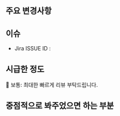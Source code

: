 ## 주요 변경사항

<!-- 이 PR이 해결하는 문제 -->

## 이슈

- Jira ISSUE ID : <!-- AM-21 -->

## 시급한 정도

<!-- 아래에서 선택해주세요. -->

🏃 보통: 최대한 빠르게 리뷰 부탁드립니다.

<!--
⚠️ 긴급 : 선 어프루브 후 리뷰를 부탁드립니다. (리뷰는 추후 반영)
🐢 천천히 : 급하지 않습니다.
 -->

## 중점적으로 봐주었으면 하는 부분

 <!-- 변경사항이 큰 경우 집중해야 할 부분, 또는 불안해서 봐주었으면 하는 부분 등 -->
